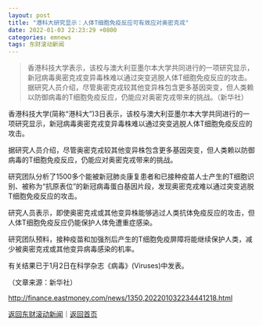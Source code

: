 ```yaml
---
layout: post
title: "港科大研究显示：人体T细胞免疫反应可有效应对奥密克戎"
date: 2022-01-03 22:23:29 +0800
categories: emnews
tags: 东财滚动新闻
---
```

> 香港科技大学表示，该校与澳大利亚墨尔本大学共同进行的一项研究显示，新冠病毒奥密克戎变异毒株难以通过突变逃脱人体T细胞免疫反应的攻击。据研究人员介绍，尽管奥密克戎较其他变异株包含更多基因突变，但人类赖以防御病毒的T细胞免疫反应，仍能应对奥密克戎带来的挑战。（新华社）

<p>香港科技大学(简称“港科大”)3日表示，该校与澳大利亚墨尔本大学共同进行的一项研究显示，新冠病毒奥密克戎变异毒株难以通过突变逃脱人体T细胞免疫反应的攻击。</p>
 <p>据研究人员介绍，尽管奥密克戎较其他变异株包含更多基因突变，但人类赖以防御病毒的T细胞免疫反应，仍能应对奥密克戎带来的挑战。</p>
 <p>研究团队分析了1500多个能被新冠肺炎康复患者和已接种疫苗人士产生的T细胞识别、被称为“抗原表位”的新冠病毒蛋白基因片段，发现奥密克戎难以通过突变逃脱T细胞免疫反应的攻击。</p>
 <p>研究人员表示，即使奥密克戎或其他变异株能够逃过人类抗体免疫反应的攻击，但人体T细胞免疫反应仍能保护人体免遭重症感染。</p>
 <p>研究团队预料，接种疫苗和加强剂后产生的T细胞免疫屏障将能继续保护人类，减少被奥密克戎或其他变异病毒感染的机率。</p>
 <p>有关结果已于1月2日在科学杂志《病毒》(Viruses)中发表。</p><p class="em_media">（文章来源：新华社）</p>

<http://finance.eastmoney.com/news/1350,202201032234441218.html>

[返回东财滚动新闻](//finews.withounder.com/emnews/)｜[返回首页](//finews.withounder.com/)